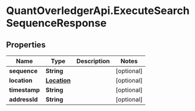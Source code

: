 # QuantOverledgerApi.ExecuteSearchSequenceResponse

## Properties

Name | Type | Description | Notes
------------ | ------------- | ------------- | -------------
**sequence** | **String** |  | [optional] 
**location** | [**Location**](Location.md) |  | [optional] 
**timestamp** | **String** |  | [optional] 
**addressId** | **String** |  | [optional] 


